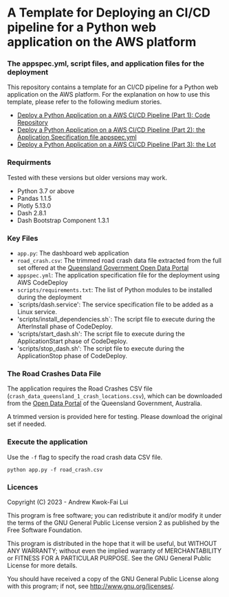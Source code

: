 # A Template for Deploying an CI/CD pipeline for a Python web application on the AWS platform
### The appspec.yml, script files, and application files for the deployment
 
This repository contains a template for an CI/CD pipeline for a Python web application on the AWS platform. For the explanation on how to use this template, please refer to the following medium stories.

* [Deploy a Python Application on a AWS CI/CD Pipeline (Part 1): Code Repository](https://medium.com/@andrewlui_60044/deploy-a-python-application-on-a-aws-ci-cd-pipeline-part-1-code-repository-1090ff888eaa)
* [Deploy a Python Application on a AWS CI/CD Pipeline (Part 2): the Application Specification file appspec.yml](https://medium.com/@andrewlui_60044/deploy-a-python-application-on-a-aws-ci-cd-pipeline-part-2-the-application-specification-file-5e3472002be4)
* [Deploy a Python Application on a AWS CI/CD Pipeline (Part 3): the Lot](https://medium.com/@andrewlui_60044/deploy-a-python-application-on-a-aws-ci-cd-pipeline-part-3-the-lot-1849af55db23)

### Requirments
Tested with these versions but older versions may work.
- Python 3.7 or above
- Pandas 1.1.5
- Plotly 5.13.0
- Dash 2.8.1
- Dash Bootstrap Component 1.3.1

### Key Files
- `app.py`: The dashboard web application
- `road_crash.csv`: The trimmed road crash data file extracted from the full set offered at the [Queensland Government Open Data Portal](https://www.data.qld.gov.au/dataset/crash-data-from-queensland-roads/resource/e88943c0-5968-4972-a15f-38e120d72ec0)
- `appspec.yml`: The application specification file for the deployment using AWS CodeDeploy
- `scripts/requirements.txt`: The list of Python modules to be installed during the deployment
- `scripts/dash.service': The service specification file to be added as a Linux service.
- 'scripts/install_dependencies.sh`: The script file to execute during the AfterInstall phase of CodeDeploy.
- 'scripts/start_dash.sh': The script file to execute during the ApplicationStart phase of CodeDeploy.
- 'scripts/stop_dash.sh': The script file to execute during the ApplicationStop phase of CodeDeploy.

### The Road Crashes Data File
The application requires the Road Crashes CSV file (`crash_data_queensland_1_crash_locations.csv`), which can be downloaded from the [Open Data Portal](https://www.data.qld.gov.au/dataset/crash-data-from-queensland-roads/resource/e88943c0-5968-4972-a15f-38e120d72ec0) of the Queensland Government, Australia. 

A trimmed version is provided here for testing. Please download the original set if needed.

### Execute the application

Use the `-f` flag to specify the road crash data CSV file.

```
python app.py -f road_crash.csv
```

### Licences

Copyright (C) 2023 - Andrew Kwok-Fai Lui

This program is free software; you can redistribute it and/or modify it under the terms of the GNU General Public License version 2 as published by the Free Software Foundation.

This program is distributed in the hope that it will be useful, but WITHOUT ANY WARRANTY; without even the implied warranty of MERCHANTABILITY or FITNESS FOR A PARTICULAR PURPOSE.  See the GNU General Public License for more details.

You should have received a copy of the GNU General Public License along with this program; if not, see http://www.gnu.org/licenses/.
